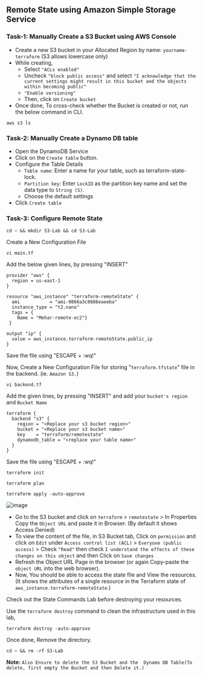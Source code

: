 
## Remote State using Amazon Simple Storage Service 

### Task-1: Manually Create a S3 Bucket using AWS Console 

* Create a new S3 bucket in your Allocated Region by name: `yourname-terraform` (S3 allows lowercase only)
* While creating,
    - Select `"ACLs enabled"`
    - Uncheck `"block public access"` and select `"I acknowledge that the current settings might result in this bucket and the objects within becoming public"`
    - `"Enable versioning"`
    - Then, click on `Create bucket`
* Once done, To cross-check whether the Bucket is created or not, run the below command in CLI.
```
aws s3 ls 
```

### Task-2: Manually Create a Dynamo DB table 

* Open the DynamoDB Service
* Click on the `Create table` button.
* Configure the Table Details
  - `Table name`: Enter a name for your table, such as terraform-state-lock.
  - `Partition key`: Enter `LockID` as the partition key name and set the data type to `String (S)`.
  - Choose the default settings
* Click `Create table`

### Task-3: Configure Remote State
```
cd ~ && mkdir S3-Lab && cd S3-Lab
```
Create a New Configuration File 
```
vi main.tf
```
Add the below given lines, by pressing "INSERT"  
```
provider "aws" {
  region = us-east-1
}

resource "aws_instance" "terraform-remoteState" {
  ami           = "ami-0866a3c8686eaeeba"
  instance_type = "t2.nano"
  tags = {
    Name = "Mehar-remote-ec2"}
 }

output "ip" {
  value = aws_instance.terraform-remoteState.public_ip
}
```
Save the file using "ESCAPE + :wq!"

Now, Create a New Configuration File for storing "`terraform.tfstate`" file in the backend. (ie. `Amazon S3.`)
```
vi backend.tf
```
Add the given lines, by pressing "INSERT" and add your `bucket's region` and `Bucket Name`
```
terraform {
  backend "s3" {
    region = "<Replace your s3 bucket region>"
    bucket = "<Replace your s3 bucket name>"
    key    = "terraform/remotestate"
    dynamodb_table = "<replace your table name>"
  }
}
```
Save the file using "ESCAPE + :wq!"
```
terraform init
```
```
terraform plan
```
```
terraform apply -auto-approve
```

![image](https://github.com/user-attachments/assets/ec7b6bb8-14e3-4f6f-ae8c-e022da9e102e)

* Go to the S3 bucket and click on `terraform` > `remotestate` > In Properties Copy the `Object URL` and paste it in Browser.
  (By default it shows Access Denied)
* To view the content of the file, in S3 Bucket tab, Click on `permission` and click on `Edit` under `Access control list (ACL)` > `Everyone (public access)` > Check `"Read"` then check `I understand the effects of these changes on this object` and then Click on `Save changes`
* Refresh the Object URL Page in the browser (or again Copy-paste the `object URL` into the web browser).
* Now, You should be able to access the state file and View the resources.
  (It shows the attributes of a single resource in the Terraform state of `aws_instance.terraform-remoteState`.)

Check out the State Commands Lab before destroying your resources.

Use the `terraform destroy` command to clean the infrastructure used in this lab, 
```
terraform destroy -auto-approve
```
Once done, Remove the directory.
```
cd ~ && rm -rf S3-Lab
```
**Note:** `Also Ensure to delete the S3 Bucket and the  Dynamo DB Table(To delete, first empty the Bucket and then Delete it.) `
